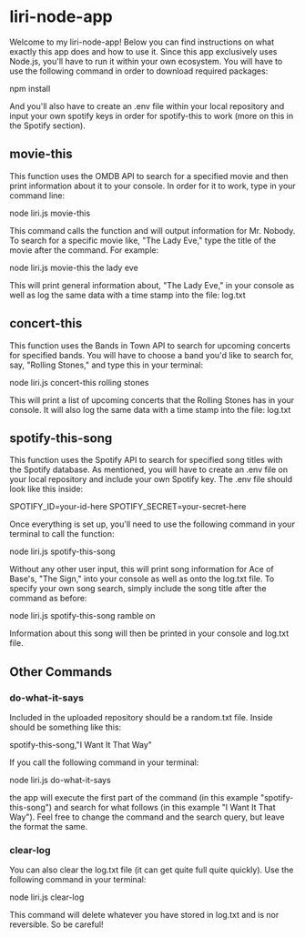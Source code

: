 # liri-node-app

Welcome to my liri-node-app! Below you can find instructions on what exactly this app does and how to use it. Since this app exclusively uses Node.js, you'll have to run it within your own ecosystem. You will have to use the following command in order to download required packages:

npm install

And you'll also have to create an .env file within your local repository and input your own spotify keys in order for spotify-this to work (more on this in the Spotify section).

## movie-this

This function uses the OMDB API to search for a specified movie and then print information about it to your console. In order for it to work, type in your command line:

node liri.js movie-this

This command calls the function and will output information for Mr. Nobody. To search for a specific movie like, "The Lady Eve," type the title of the movie after the command. For example:

node liri.js movie-this the lady eve

This will print general information about, "The Lady Eve," in your console as well as log the same data with a time stamp into the file: log.txt

## concert-this

This function uses the Bands in Town API to search for upcoming concerts for specified bands. You will have to choose a band you'd like to search for, say, "Rolling Stones," and type this in your terminal:

node liri.js concert-this rolling stones

This will print a list of upcoming concerts that the Rolling Stones has in your console. It will also log the same data with a time stamp into the file: log.txt

## spotify-this-song

This function uses the Spotify API to search for specified song titles with the Spotify database. As mentioned, you will have to create an .env file on your local repository and include your own Spotify key. The .env file should look like this inside:

SPOTIFY_ID=your-id-here
SPOTIFY_SECRET=your-secret-here

Once everything is set up, you'll need to use the following command in your terminal to call the function:

node liri.js spotify-this-song

Without any other user input, this will print song information for Ace of Base's, "The Sign," into your console as well as onto the log.txt file. To specify your own song search, simply include the song title after the command as before:

node liri.js spotify-this-song ramble on

Information about this song will then be printed in your console and log.txt file.

## Other Commands

### do-what-it-says

Included in the uploaded repository should be a random.txt file. Inside should be something like this:

spotify-this-song,"I Want It That Way"

If you call the following command in your terminal:

node liri.js do-what-it-says

the app will execute the first part of the command (in this example "spotify-this-song") and search for what follows (in this example "I Want It That Way"). Feel free to change the command and the search query, but leave the format the same.

### clear-log

You can also clear the log.txt file (it can get quite full quite quickly). Use the following command in your terminal:

node liri.js clear-log

This command will delete whatever you have stored in log.txt and is nor reversible. So be careful!



